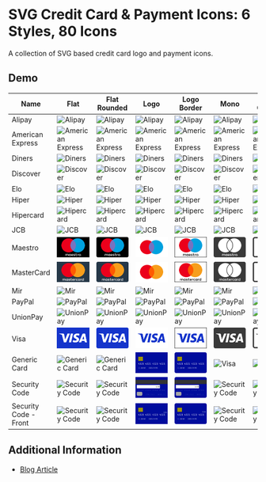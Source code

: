 # SVG Credit Card & Payment Icons: 6 Styles, 80 Icons

A collection of SVG based credit card logo and payment icons.

## Demo

| Name                  | Flat                                  | Flat Rounded                                  | Logo                                  | Logo Border                                  | Mono                                  | Mono Outline                                  |
| --------------------- | ------------------------------------- | --------------------------------------------- | ------------------------------------- | -------------------------------------------- | ------------------------------------- | --------------------------------------------- |
| Alipay                | ![Alipay](/aaronfagan/svg-credit-card-payment-icons/raw/main/flat/alipay.svg)            | ![Alipay](flat-rounded/alipay.svg)            | ![Alipay](logo/alipay.svg)            | ![Alipay](logo-border/alipay.svg)            | ![Alipay](mono/alipay.svg)            | ![Alipay](mono-outline/alipay.svg)            |
| American Express      | ![American Express](flat/amex.svg)    | ![American Express](flat-rounded/amex.svg)    | ![American Express](logo/amex.svg)    | ![American Express](logo-border/amex.svg)    | ![American Express](mono/amex.svg)    | ![American Express](mono-outline/amex.svg)    |
| Diners                | ![Diners](flat/diners.svg)            | ![Diners](flat-rounded/diners.svg)            | ![Diners](logo/diners.svg)            | ![Diners](logo-border/diners.svg)            | ![Diners](mono/diners.svg)            | ![Diners](mono-outline/diners.svg)            |
| Discover              | ![Discover](flat/discover.svg)        | ![Discover](flat-rounded/discover.svg)        | ![Discover](logo/discover.svg)        | ![Discover](logo-border/discover.svg)        | ![Discover](mono/discover.svg)        | ![Discover](mono-outline/discover.svg)        |
| Elo                   | ![Elo](flat/elo.svg)                  | ![Elo](flat-rounded/elo.svg)                  | ![Elo](logo/elo.svg)                  | ![Elo](logo-border/elo.svg)                  | ![Elo](mono/elo.svg)                  | ![Elo](mono-outline/elo.svg)                  |
| Hiper                 | ![Hiper](flat/hiper.svg)              | ![Hiper](flat-rounded/hiper.svg)              | ![Hiper](logo/hiper.svg)              | ![Hiper](logo-border/hiper.svg)              | ![Hiper](mono/hiper.svg)              | ![Hiper](mono-outline/hiper.svg)              |
| Hipercard             | ![Hipercard](flat/hipercard.svg)      | ![Hipercard](flat-rounded/hipercard.svg)      | ![Hipercard](logo/hipercard.svg)      | ![Hipercard](logo-border/hipercard.svg)      | ![Hipercard](mono/hipercard.svg)      | ![Hipercard](mono-outline/hipercard.svg)      |
| JCB                   | ![JCB](flat/jcb.svg)                  | ![JCB](flat-rounded/jcb.svg)                  | ![JCB](logo/jcb.svg)                  | ![JCB](logo-border/jcb.svg)                  | ![JCB](mono/jcb.svg)                  | ![JCB](mono-outline/jcb.svg)                  |
| Maestro               | ![Maestro](flat/maestro.svg)          | ![Maestro](flat-rounded/maestro.svg)          | ![Maestro](logo/maestro.svg)          | ![Maestro](logo-border/maestro.svg)          | ![Maestro](mono/maestro.svg)          | ![Maestro](mono-outline/maestro.svg)          |
| MasterCard            | ![MasterCard](flat/mastercard.svg)    | ![MasterCard](flat-rounded/mastercard.svg)    | ![MasterCard](logo/mastercard.svg)    | ![MasterCard](logo-border/mastercard.svg)    | ![MasterCard](mono/mastercard.svg)    | ![MasterCard](mono-outline/mastercard.svg)    |
| Mir                   | ![Mir](flat/mir.svg)                  | ![Mir](flat-rounded/mir.svg)                  | ![Mir](logo/mir.svg)                  | ![Mir](logo-border/mir.svg)                  | ![Mir](mono/mir.svg)                  | ![Mir](mono-outline/mir.svg)                  |
| PayPal                | ![PayPal](flat/paypal.svg)            | ![PayPal](flat-rounded/paypal.svg)            | ![PayPal](logo/paypal.svg)            | ![PayPal](logo-border/paypal.svg)            | ![PayPal](mono/paypal.svg)            | ![PayPal](mono-outline/paypal.svg)            |
| UnionPay              | ![UnionPay](flat/unionpay.svg)        | ![UnionPay](flat-rounded/unionpay.svg)        | ![UnionPay](logo/unionpay.svg)        | ![UnionPay](logo-border/unionpay.svg)        | ![UnionPay](mono/unionpay.svg)        | ![UnionPay](mono-outline/unionpay.svg)        |
| Visa                  | ![Visa](flat/visa.svg)                | ![UnionPay](flat-rounded/visa.svg)            | ![UnionPay](logo/visa.svg)            | ![UnionPay](logo-border/visa.svg)            | ![UnionPay](mono/visa.svg)            | ![UnionPay](mono-outline/visa.svg)            |
| Generic Card          | ![Generic Card](flat/generic.svg)     | ![Generic Card](flat-rounded/generic.svg)     | ![Generic Card](logo/generic.svg)     | ![Generic Card](logo-border/generic.svg)     | ![Visa](mono/generic.svg)             | ![Visa](mono-outline/generic.svg)             |
| Security Code         | ![Security Code](flat/code.svg)       | ![Security Code](flat-rounded/code.svg)       | ![Security Code](logo/code.svg)       | ![Security Code](logo-border/code.svg)       | ![Security Code](mono/code.svg)       | ![Security Code](mono-outline/code.svg)       |
| Security Code - Front | ![Security Code](flat/code-front.svg) | ![Security Code](flat-rounded/code-front.svg) | ![Security Code](logo/code-front.svg) | ![Security Code](logo-border/code-front.svg) | ![Security Code](mono/code-front.svg) | ![Security Code](mono-outline/code-front.svg) |

## Additional Information
- [Blog Article](https://www.aaronfagan.ca/blog/2017/svg-credit-card-payment-icons-6-styles-80-icons/)